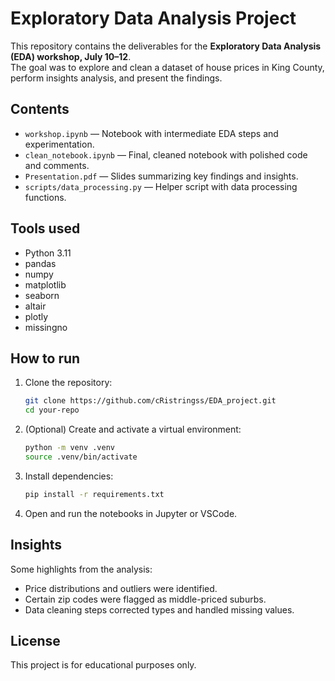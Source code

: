# Exploratory Data Analysis Project

This repository contains the deliverables for the **Exploratory Data Analysis (EDA) workshop, July 10–12**.  
The goal was to explore and clean a dataset of house prices in King County, perform insights analysis, and present the findings.

## Contents

- `workshop.ipynb` — Notebook with intermediate EDA steps and experimentation.
- `clean_notebook.ipynb` — Final, cleaned notebook with polished code and comments.
- `Presentation.pdf` — Slides summarizing key findings and insights.
- `scripts/data_processing.py` — Helper script with data processing functions.

## Tools used

- Python 3.11
- pandas
- numpy
- matplotlib
- seaborn
- altair
- plotly
- missingno

## How to run

1. Clone the repository:
   ```bash
   git clone https://github.com/cRistringss/EDA_project.git
   cd your-repo
   ```

2. (Optional) Create and activate a virtual environment:
   ```bash
   python -m venv .venv
   source .venv/bin/activate
   ```

3. Install dependencies:
   ```bash
   pip install -r requirements.txt
   ```

4. Open and run the notebooks in Jupyter or VSCode.

## Insights

Some highlights from the analysis:
- Price distributions and outliers were identified.
- Certain zip codes were flagged as middle-priced suburbs.
- Data cleaning steps corrected types and handled missing values.

## License

This project is for educational purposes only.
